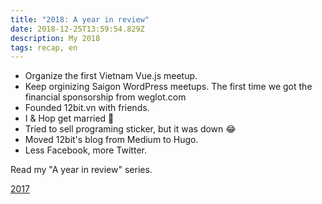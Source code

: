 ```yaml
---
title: "2018: A year in review"
date: 2018-12-25T13:59:54.829Z
description: My 2018
tags: recap, en
---
```


- Organize the first Vietnam Vue.js meetup.
- Keep orginizing Saigon WordPress meetups. The first time we got the financial sponsorship from weglot.com
- Founded 12bit.vn with friends.
- I & Hop get married 💒
- Tried to sell programing sticker, but it was down 😂
- Moved 12bit's blog from Medium to Hugo.
- Less Facebook, more Twitter.

Read my "A year in review" series.

[2017](/posts/2017-year-in-review.html)
